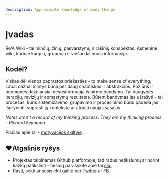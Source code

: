 ```yaml
---
description: Approximate knowledge of many things
---
```


# Įvadas

Re'A Wiki - tai minčių, žinių, pasvarstymų ir rašinių konspektas. Asmeninė wiki, kurioje kaupiu, grupuoju ir viešai dalinuosi informacija.

## **Kodėl?**

Viskas dėl vienos paprastos priežasties -  to make sense of everything. Labai dažnai mintys būna per daug chaotiškos ir abstrakčios. Požiūris ir nuomonės dažniausiai nesusiformuoja iš pirmo bandymo. Tai daugybės iteracijų, revizijų ir apmąstymų rezultatas. Būtent bandymas jas užrašyti - tai procesas, kuris sistemizavimo, grupavimo ir procesinimo būdu padeda jas išgryninti, suprasti jų kontekstą ar atrasti naujas sąsajas.

_Notes aren’t a record of my thinking process. They are my thinking process. – Richard Feynman_

Plačiau apie tai - [motyvacijos skiltyje](motyvacija.md).



## :heart:Atgalinis ryšys

* Projektas talpinamas Github platformoje, tad radus netikslumų ar norint kažką patikslinti - tiesiog parašykite apie tai [čia.](https://github.com/reanim8ed/ReA-Wiki/issues/new)
* Rasti, sekti ar susisiekti galite per [Twitter ](https://twitter.com/reanimuotasis)ar [FB](https://www.facebook.com/reanimated.lt).
